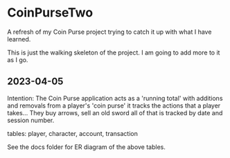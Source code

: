 # CoinPurseTwo
A refresh of my Coin Purse project trying to catch it up with what I have learned.

This is just the walking skeleton of the project.  I am going to add more to it as I go.

## 2023-04-05
Intention: The Coin Purse application acts as a 'running total' with additions and removals from a player's 'coin purse' it tracks the actions that a player takes... They buy arrows, sell an old sword all of that is tracked by date and session number.

tables: player, character, account, transaction

See the docs folder for ER diagram of the above tables. 